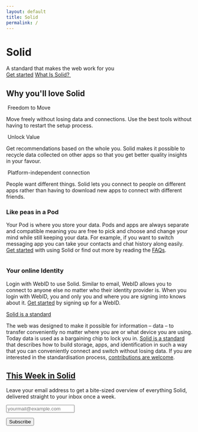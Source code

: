 ```yaml
---
layout: default
title: Solid
permalink: /
---
```


<div class="home">
  <div class="title-banner">
    <h1 class="title">Solid</h1>
    <div class="subtitle">
      A standard that makes the web work for you
    </div>
    <a href="{{site.baseurl}}/get-started" class="learn-btn">Get started</a>
    <a href="#what-is-solid" class="learn-more-link">
      What Is Solid?
      <img
        src="{{site.baseurl}}/assets/img/fontawesome-free-5.11.2-web/svgs/solid/chevron-down.svg"
        alt=""
        class="chevron"
      />
    </a>
  </div>
  <div class="page-content">
    <h2 class="intro-heading">
      Why you'll love Solid
    </h2>
    <div class="cards row around">
      <div class="col-xs-12 col-sm-12 col-md-4 col-lg-4">
        <div class="card">
          <div class="card-header">
            <img
              src="{{site.baseurl}}/assets/img/fontawesome-free-5.11.2-web/svgs/solid/dolly.svg"
              alt=""
              class="icon"
            />
            <span class="card-title">Freedom to Move</span>
          </div>
          <div class="card-body">
            <p>
            Move freely without losing data and connections. Use the best tools without having to restart the setup process.
            </p>
          </div>
        </div>
      </div>
      <div class="col-xs-12 col-sm-12 col-md-4 col-lg-4">
        <div class="card">
          <div class="card-header">
            <img
              src="{{site.baseurl}}/assets/img/fontawesome-free-5.11.2-web/svgs/solid/recycle.svg"
              alt=""
              class="icon"
            />
            <span class="card-title">Unlock Value</span>
          </div>
          <div class="card-body">
            <p>
            Get recommendations based on the whole you. Solid makes it possible to recycle data collected on other apps so that you get better quality insights in your favour.
            </p>
          </div>
        </div>
      </div>
      <div class="col-xs-12 col-sm-12 col-md-4 col-lg-4">
        <div class="card">
          <div class="card-header">
            <img
              src="{{site.baseurl}}/assets/img/fontawesome-free-5.11.2-web/svgs/solid/users.svg"
              alt=""
              class="icon"
            />
            <span class="card-title">Platform-independent connection</span>
          </div>
          <div class="card-body">
            <p>
              People want different things. Solid lets you connect to people on different apps rather than having to download new apps to connect with different friends.
            </p>
          </div>
        </div>
      </div>
    </div>
      <div class="col-xs-12 col-sm-12 col-md-7 col-lg-7">
        <div class="info-card">
          <h3 class="title">Like peas in a Pod</h3>
          <p class="info">
            Your Pod is where you store your data. Pods and apps are always separate and compatible meaning you are free to pick and choose and change your mind while still keeping your data. For example, if you want to switch messaging app you can take your contacts and chat history along easily. <a href="{{site.baseUrl}}/use-solid" title="Where to get a Solid account">Get started</a> with using Solid or find out more by reading the <a href="{{site.baseUrl}}/faqs" title="Frequently Asked Questions">FAQs</a>.
          </p>
        </div>
      </div>
    </div>
    <div class="img-info-banner row around reverse">
      <div class="col-xs-12 col-sm-12 col-md-5 col-lg-5">
        <div class="image">
          <img src="{{site.baseurl}}/assets/img/pod-user-icon.svg" alt="" />
        </div>
      </div>
      <div class="col-xs-12 col-sm-12 col-md-7 col-lg-7">
        <div class="info-card">
          <h3 class="title">Your online Identity </h3>
          <p class="info">
          Login with WebID to use Solid. Similar to email, WebID allows you to connect to anyone else no matter who their identity provider is. When you login with WebID, you and only you and where you are signing into knows about it. <a href="{{site.baseUrl}}/use-solid" title="Where to get a Solid account">Get started</a> by signing up for a WebID.
          </p>
        </div>
      </div>
    </div>
    <div class="img-info-banner row around">
      <div class="col-xs-12 col-sm-12 col-md-5 col-lg-5">
        <div class="image">
          <img src="{{site.baseurl}}/assets/img/pod-user-icon.svg" alt="" />
        </div>
      </div>
          <div id="what-is-solid" class="img-info-banner row around">
      <div class="col-xs-12 col-sm-12 col-md-5 col-lg-5">
        <div class="image">
          <img src="{{site.baseurl}}/assets/img/pod-user-icon.svg" alt="" />
        </div>
      </div>
      <div class="col-xs-12 col-sm-12 col-md-7 col-lg-7">
        <div class="info-card">
           <a href="https://solid.github.io/specification/" <h3 class="title">Solid is a standard</h3> </a>
          <p class="info">
            The web was designed to make it possible for information – data – to transfer conveniently no matter where you are or what device you are using. Today data is used as a bargaining chip to lock you in. <a href="https://solid.github.io/specification/" title="The Solid Specification">Solid is a standard</a> that describes how to build storage, apps, and identification in such a way that you can conveniently connect and switch without losing data. If you are interested in the standardisation process, <a href="{{site.baseUrl}}/standardisation" title="How to contribute to the Solid standards">contributions are welcome</a>.
          </p>
        </div>
      </div>
    </div>
    <form
      action="https://tinyletter.com/ThisWeekInSolid"
      class="newsletter-form"
      method="post"
      target="popupwindow"
      onsubmit="window.open('https://tinyletter.com/ThisWeekInSolid', 'popupwindow', 'scrollbars=yes,width=800,height=600');return true"
    >
      <h2>
        <a href="{{site.baseUrl}}/this-week-in-solid" title="View past editions of This Week in Solid">
          This Week in Solid
        </a>
      </h2>
      <p>
        <label for="tlemail">
          Leave your email address to get a bite-sized overview of everything Solid, delivered straight to your inbox once a week.
        </label>
      </p>
      <p>
        <input type="email" name="email" placeholder="yourmail@example.com" id="tlemail"/>
      </p>
      <input type="hidden" value="1" name="embed"/>
      <input type="submit" value="Subscribe" />
    </form>

  </div>
</div>
